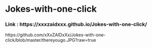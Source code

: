 # Jokes-with-one-click

<h3>Link : https://xxxzaidxxx.github.io/Jokes-with-one-click/</h3>
https://github.com/xXxZAIDxXx/Jokes-with-one-click/blob/master/thereyougo.JPG?raw=true
